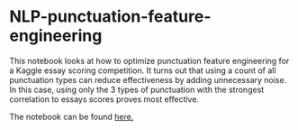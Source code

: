 # NLP-punctuation-feature-engineering

This notebook looks at how to optimize punctuation feature engineering for a Kaggle essay scoring competition. It turns out that using a count of all punctuation types can reduce effectiveness by adding unnecessary noise. In this case, using only the 3 types of punctuation with the strongest correlation to essays scores proves most effective.

The notebook can be found [here.](nlp_punctuation_feature_engineering.ipynb)
